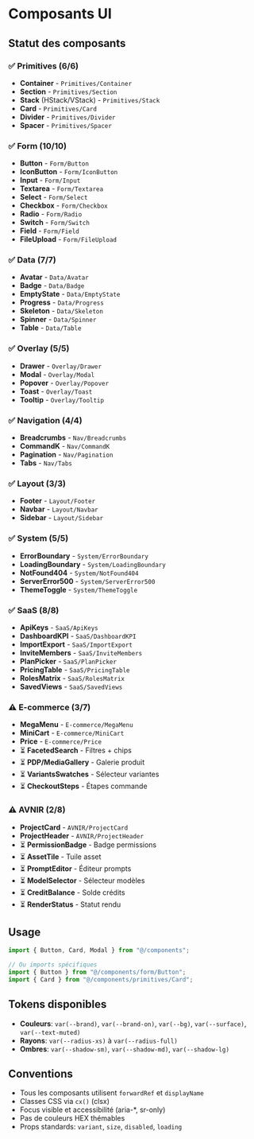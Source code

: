 # Composants UI

## Statut des composants

### ✅ Primitives (6/6)
- **Container** - `Primitives/Container`
- **Section** - `Primitives/Section` 
- **Stack** (HStack/VStack) - `Primitives/Stack`
- **Card** - `Primitives/Card`
- **Divider** - `Primitives/Divider`
- **Spacer** - `Primitives/Spacer`

### ✅ Form (10/10)
- **Button** - `Form/Button`
- **IconButton** - `Form/IconButton`
- **Input** - `Form/Input`
- **Textarea** - `Form/Textarea`
- **Select** - `Form/Select`
- **Checkbox** - `Form/Checkbox`
- **Radio** - `Form/Radio`
- **Switch** - `Form/Switch`
- **Field** - `Form/Field`
- **FileUpload** - `Form/FileUpload`

### ✅ Data (7/7)
- **Avatar** - `Data/Avatar`
- **Badge** - `Data/Badge`
- **EmptyState** - `Data/EmptyState`
- **Progress** - `Data/Progress`
- **Skeleton** - `Data/Skeleton`
- **Spinner** - `Data/Spinner`
- **Table** - `Data/Table`

### ✅ Overlay (5/5)
- **Drawer** - `Overlay/Drawer`
- **Modal** - `Overlay/Modal`
- **Popover** - `Overlay/Popover`
- **Toast** - `Overlay/Toast`
- **Tooltip** - `Overlay/Tooltip`

### ✅ Navigation (4/4)
- **Breadcrumbs** - `Nav/Breadcrumbs`
- **CommandK** - `Nav/CommandK`
- **Pagination** - `Nav/Pagination`
- **Tabs** - `Nav/Tabs`

### ✅ Layout (3/3)
- **Footer** - `Layout/Footer`
- **Navbar** - `Layout/Navbar`
- **Sidebar** - `Layout/Sidebar`

### ✅ System (5/5)
- **ErrorBoundary** - `System/ErrorBoundary`
- **LoadingBoundary** - `System/LoadingBoundary`
- **NotFound404** - `System/NotFound404`
- **ServerError500** - `System/ServerError500`
- **ThemeToggle** - `System/ThemeToggle`

### ✅ SaaS (8/8)
- **ApiKeys** - `SaaS/ApiKeys`
- **DashboardKPI** - `SaaS/DashboardKPI`
- **ImportExport** - `SaaS/ImportExport`
- **InviteMembers** - `SaaS/InviteMembers`
- **PlanPicker** - `SaaS/PlanPicker`
- **PricingTable** - `SaaS/PricingTable`
- **RolesMatrix** - `SaaS/RolesMatrix`
- **SavedViews** - `SaaS/SavedViews`

### ⚠️ E-commerce (3/7)
- **MegaMenu** - `E-commerce/MegaMenu`
- **MiniCart** - `E-commerce/MiniCart`
- **Price** - `E-commerce/Price`
- ⏳ **FacetedSearch** - Filtres + chips
- ⏳ **PDP/MediaGallery** - Galerie produit
- ⏳ **VariantsSwatches** - Sélecteur variantes
- ⏳ **CheckoutSteps** - Étapes commande

### ⚠️ AVNIR (2/8)
- **ProjectCard** - `AVNIR/ProjectCard`
- **ProjectHeader** - `AVNIR/ProjectHeader`
- ⏳ **PermissionBadge** - Badge permissions
- ⏳ **AssetTile** - Tuile asset
- ⏳ **PromptEditor** - Éditeur prompts
- ⏳ **ModelSelector** - Sélecteur modèles
- ⏳ **CreditBalance** - Solde crédits
- ⏳ **RenderStatus** - Statut rendu

## Usage

```typescript
import { Button, Card, Modal } from "@/components";

// Ou imports spécifiques
import { Button } from "@/components/form/Button";
import { Card } from "@/components/primitives/Card";
```

## Tokens disponibles

- **Couleurs**: `var(--brand)`, `var(--brand-on)`, `var(--bg)`, `var(--surface)`, `var(--text-muted)`
- **Rayons**: `var(--radius-xs)` à `var(--radius-full)`
- **Ombres**: `var(--shadow-sm)`, `var(--shadow-md)`, `var(--shadow-lg)`

## Conventions

- Tous les composants utilisent `forwardRef` et `displayName`
- Classes CSS via `cx()` (clsx)
- Focus visible et accessibilité (aria-*, sr-only)
- Pas de couleurs HEX thémables
- Props standards: `variant`, `size`, `disabled`, `loading`

